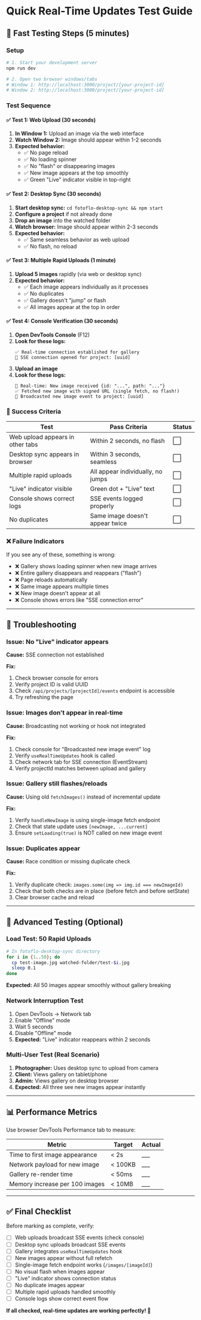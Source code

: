 # Quick Real-Time Updates Test Guide

## 🚀 Fast Testing Steps (5 minutes)

### Setup
```bash
# 1. Start your development server
npm run dev

# 2. Open two browser windows/tabs
# Window 1: http://localhost:3000/project/[your-project-id]
# Window 2: http://localhost:3000/project/[your-project-id]
```

### Test Sequence

#### ✅ Test 1: Web Upload (30 seconds)
1. **In Window 1:** Upload an image via the web interface
2. **Watch Window 2:** Image should appear within 1-2 seconds
3. **Expected behavior:**
   - ✅ No page reload
   - ✅ No loading spinner
   - ✅ No "flash" or disappearing images
   - ✅ New image appears at the top smoothly
   - ✅ Green "Live" indicator visible in top-right

#### ✅ Test 2: Desktop Sync (30 seconds)
1. **Start desktop sync:** `cd fotoflo-desktop-sync && npm start`
2. **Configure a project** if not already done
3. **Drop an image** into the watched folder
4. **Watch browser:** Image should appear within 2-3 seconds
5. **Expected behavior:**
   - ✅ Same seamless behavior as web upload
   - ✅ No flash, no reload

#### ✅ Test 3: Multiple Rapid Uploads (1 minute)
1. **Upload 5 images** rapidly (via web or desktop sync)
2. **Expected behavior:**
   - ✅ Each image appears individually as it processes
   - ✅ No duplicates
   - ✅ Gallery doesn't "jump" or flash
   - ✅ All images appear at the top in order

#### ✅ Test 4: Console Verification (30 seconds)
1. **Open DevTools Console** (F12)
2. **Look for these logs:**
   ```
   ✅ Real-time connection established for gallery
   🔗 SSE connection opened for project: [uuid]
   ```
3. **Upload an image**
4. **Look for these logs:**
   ```
   🎯 Real-time: New image received {id: "...", path: "..."}
   ✅ Fetched new image with signed URL (single fetch, no flash!)
   📡 Broadcasted new image event to project: [uuid]
   ```

### 🎯 Success Criteria

| Test | Pass Criteria | Status |
|------|--------------|--------|
| Web upload appears in other tabs | Within 2 seconds, no flash | ⬜ |
| Desktop sync appears in browser | Within 3 seconds, seamless | ⬜ |
| Multiple rapid uploads | All appear individually, no jumps | ⬜ |
| "Live" indicator visible | Green dot + "Live" text | ⬜ |
| Console shows correct logs | SSE events logged properly | ⬜ |
| No duplicates | Same image doesn't appear twice | ⬜ |

### ❌ Failure Indicators

If you see any of these, something is wrong:

- ❌ Gallery shows loading spinner when new image arrives
- ❌ Entire gallery disappears and reappears ("flash")
- ❌ Page reloads automatically
- ❌ Same image appears multiple times
- ❌ New image doesn't appear at all
- ❌ Console shows errors like "SSE connection error"

---

## 🐛 Troubleshooting

### Issue: No "Live" indicator appears
**Cause:** SSE connection not established

**Fix:**
1. Check browser console for errors
2. Verify project ID is valid UUID
3. Check `/api/projects/[projectId]/events` endpoint is accessible
4. Try refreshing the page

### Issue: Images don't appear in real-time
**Cause:** Broadcasting not working or hook not integrated

**Fix:**
1. Check console for "Broadcasted new image event" log
2. Verify `useRealTimeUpdates` hook is called
3. Check network tab for SSE connection (EventStream)
4. Verify projectId matches between upload and gallery

### Issue: Gallery still flashes/reloads
**Cause:** Using old `fetchImages()` instead of incremental update

**Fix:**
1. Verify `handleNewImage` is using single-image fetch endpoint
2. Check that state update uses `[newImage, ...current]`
3. Ensure `setLoading(true)` is NOT called on new image event

### Issue: Duplicates appear
**Cause:** Race condition or missing duplicate check

**Fix:**
1. Verify duplicate check: `images.some(img => img.id === newImageId)`
2. Check that both checks are in place (before fetch and before setState)
3. Clear browser cache and reload

---

## 🔬 Advanced Testing (Optional)

### Load Test: 50 Rapid Uploads
```bash
# In fotoflo-desktop-sync directory
for i in {1..50}; do
  cp test-image.jpg watched-folder/test-$i.jpg
  sleep 0.1
done
```

**Expected:** All 50 images appear smoothly without gallery breaking

### Network Interruption Test
1. Open DevTools → Network tab
2. Enable "Offline" mode
3. Wait 5 seconds
4. Disable "Offline" mode
5. **Expected:** "Live" indicator reappears within 2 seconds

### Multi-User Test (Real Scenario)
1. **Photographer:** Uses desktop sync to upload from camera
2. **Client:** Views gallery on tablet/phone
3. **Admin:** Views gallery on desktop browser
4. **Expected:** All three see new images appear instantly

---

## 📊 Performance Metrics

Use browser DevTools Performance tab to measure:

| Metric | Target | Actual |
|--------|--------|--------|
| Time to first image appearance | < 2s | ___ |
| Network payload for new image | < 100KB | ___ |
| Gallery re-render time | < 50ms | ___ |
| Memory increase per 100 images | < 10MB | ___ |

---

## ✅ Final Checklist

Before marking as complete, verify:

- [ ] Web uploads broadcast SSE events (check console)
- [ ] Desktop sync uploads broadcast SSE events
- [ ] Gallery integrates `useRealTimeUpdates` hook
- [ ] New images appear without full refetch
- [ ] Single-image fetch endpoint works (`/images/[imageId]`)
- [ ] No visual flash when images appear
- [ ] "Live" indicator shows connection status
- [ ] No duplicate images appear
- [ ] Multiple rapid uploads handled smoothly
- [ ] Console logs show correct event flow

**If all checked, real-time updates are working perfectly! 🎉**


